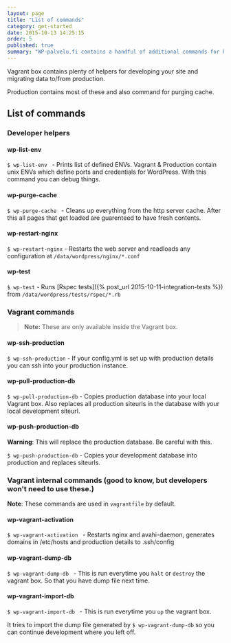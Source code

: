 ```yaml
---
layout: page
title: "List of commands"
category: get-started
date: 2015-10-13 14:25:15
order: 5
published: true
summary: "WP-palvelu.fi contains a handful of additional commands for helping the developer with basic tasks"
---
```


Vagrant box contains plenty of helpers for developing your site and migrating data to/from production.

Production contains most of these and also command for purging cache.

## List of commands

### Developer helpers
#### wp-list-env
```$ wp-list-env ``` - Prints list of defined ENVs. Vagrant & Production contain unix ENVs which define ports and credentials for WordPress. With this command you can debug things.

#### wp-purge-cache
```$ wp-purge-cache ``` - Cleans up everything from the http server cache. After this all pages that get loaded are guarenteed to have fresh contents.

#### wp-restart-nginx
```$ wp-restart-nginx``` - Restarts the web server and readloads any configuration at  ```/data/wordpress/nginx/*.conf```

#### wp-test
`$ wp-test` - Runs [Rspec tests]({% post_url 2015-10-11-integration-tests %}) from ```/data/wordpress/tests/rspec/*.rb```


### Vagrant commands
> **Note:** These are only available inside the Vagrant box.

#### wp-ssh-production
```$ wp-ssh-production``` - If your config.yml is set up with production details you can ssh into your production instance.

#### wp-pull-production-db
`$ wp-pull-production-db` - Copies production database into your local Vagrant box. Also replaces all production siteurls in the database with your local development siteurl.

#### wp-push-production-db
<div class="bs-callout bs-callout-danger">
  <strong>Warning</strong>: This will replace the production database. Be careful with this.
</div>

`$ wp-push-production-db` - Copies your development database into production and replaces siteurls.


### Vagrant internal commands (good to know, but developers won't need to use these.)

<div class="bs-callout bs-callout-info">
  <strong>Note</strong>: These commands are used in <code>vagrantfile</code> by default.
</div>

#### wp-vagrant-activation
```$ wp-vagrant-activation ``` - Restarts nginx and avahi-daemon, generates domains in /etc/hosts and production details to .ssh/config

#### wp-vagrant-dump-db
```$ wp-vagrant-dump-db ``` - This is run everytime you `halt` or `destroy` the vagrant box. So that you have dump file next time.

#### wp-vagrant-import-db
```$ wp-vagrant-import-db ``` - This is run everytime you `up` the vagrant box.

It tries to import the dump file generated by ```$ wp-vagrant-dump-db``` so you can continue development where you left off.
